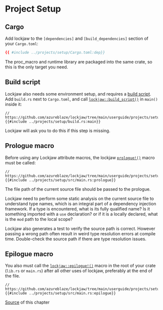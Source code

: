 # Project Setup

## Cargo

Add lockjaw to the `[dependencies]` and `[build_dependencies]` section of your `Cargo.toml`:

```toml
{{ #include ../projects/setup/Cargo.toml:dep}}
```

The proc_macro and runtime library are packaged into the same crate, so this is the only target you
need.

## Build script

Lockjaw also needs some environment setup, and requires a
[build script](https://doc.rust-lang.org/cargo/reference/build-scripts.html). Add `build.rs` next to
`Cargo.toml`, and
call [`lockjaw::build_script()`](https://docs.rs/lockjaw/0.2.0/lockjaw/fn.build_script.html)
in `main()` inside it:

```rust,no_run,noplayground
// https://github.com/azureblaze/lockjaw/tree/main/userguide/projects/setup/build.rs
{{#include ../projects/setup/build.rs:main}}
```

Lockjaw will ask you to do this if this step is missing.

## Prologue macro

Before using any Lockjaw attribute macros, the
lockjaw [`prologue!()`](https://docs.rs/lockjaw/0.2.0/lockjaw/macro.prologue.html) macro must be
called:

```rust,no_run,noplayground
// https://github.com/azureblaze/lockjaw/tree/main/userguide/projects/setup/src/main.rs
{{#include ../projects/setup/src/main.rs:prologue}}
```

The file path of the current source file should be passed to the prologue.

Lockjaw need to perform some static analysis on the current source file to understand type names,
which is an integral part of a dependency injection framework. If a type is encountered, what is its
fully qualified name? Is it something imported with a `use` declaration? or if it is a locally
declared, what is the `mod` path to the local scope?

Lockjaw also generates a test to verify the source path is correct. However passing a wrong path
often result in weird type resolution errors at compile time. Double-check the source path if there
are type resolution issues.

## Epilogue macro

You also must call
the [`lockjaw::epilogue!()`](https://docs.rs/lockjaw/0.2.0/lockjaw/macro.epilogue.html) macro in the
root of your crate (`lib.rs` or
`main.rs`) after all other uses of lockjaw, preferably at the end of the file.

```rust,no_run,noplayground
// https://github.com/azureblaze/lockjaw/tree/main/userguide/projects/setup/src/main.rs
{{#include ../projects/setup/src/main.rs:epilogue}}
```

[Source](https://github.com/azureblaze/lockjaw/tree/main/userguide/projects/setup/) of this chapter